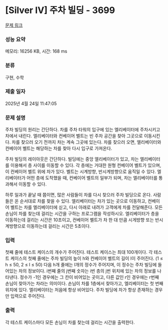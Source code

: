 # [Silver IV] 주차 빌딩 - 3699 

[문제 링크](https://www.acmicpc.net/problem/3699) 

### 성능 요약

메모리: 16256 KB, 시간: 168 ms

### 분류

구현, 수학

### 제출 일자

2025년 4월 24일 11:47:05

### 문제 설명

<p>주차 빌딩의 원리는 간단하다. 차를 주차 타워의 입구에 있는 엘리베이터에 주차시키고 차에서 내린다. 엘리베이터와 컨베이어 벨트는 빈 주차 공간을 찾아 그곳으로 이동시킨다. 차를 찾으러 오기 전까지 차는 계속 그곳에 있는다. 차를 찾으러 오면, 엘리베이터와 컨베이어 벨트는 해당하는 차를 찾아 다시 입구로 가져온다.</p>

<p>주차 빌딩의 레이아웃은 간단하다. 빌딩에는 중앙 엘리베이터가 있고, 차는 엘리베이터를 이용해서 층 사이를 이동할 수 있다. 각 층에는 거대한 원형 컨베이어 벨트가 있으며, 이 컨베이어 벨트 위에 차가 있다. 벨트는 시계방향, 반시계방향으로 움직일 수 있다. 엘리베이터가 어떤 층에 도착했을 때, 컨베이어 벨트의 일부가 되며, 차는 엘리베이터를 통과해서 이동할 수 있다.</p>

<p>하루 일과가 끝날 때 쯤이면, 많은 사람들이 차를 다시 찾으러 주차 빌딩으로 온다. 사람들은 온 순서대로 차를 찾을 수 있다. 엘리베이터는 차가 있는 곳으로 이동하고, 컨베이어 벨트는 차를 엘리베이터에 싣고, 다시 아래로 내려가 고객에게 차를 전달해준다. 모든 손님이 차를 찾는데 걸리는 시간을 구하는 프로그램을 작성하시오. 엘리베이터가 층을 이동하는데 걸리는 시간은 10초이고, 컨베이어 벨트가 차 한 대 만큼 시게방향 또는 반시계방향으로 이동하는데 걸리는 시간은 5초이다. </p>

### 입력 

 <p>첫째 줄에 테스트 케이스의 개수가 주어진다. 테스트 케이스는 최대 100개이다. 각 테스트 케이스의 첫째 줄에는 주차 빌딩의 높이 h와 컨베이어 벨트의 길이 l이 주어진다. (1 ≤ h ≤ 50, 2 ≤ l ≤ 50) 다음 h개 줄에는 l개의 정수가 주어지며, 이 정수는 주차 빌딩에 들어있는 차의 정보이다. i번째 줄의 j번째 숫자는 i번 층의 j번 위치에 있는 차의 정보를 나타낸다. 정수가 -1인 경우에는 그 칸이 비어있는 곳이고, 다른 값인 r인 경우에는 r번째 손님이 찾아가는 차라는 의미이다. 손님이 차를 1층에서 찾아가고, 엘리베이터는 첫 번째 위치에 있다. 엘리베이터는 처음에 항상 비어있다. 주차 빌딩에 차가 항상 존재하는 경우만 입력으로 주어진다.</p>

### 출력 

 <p>각 테스트 케이스마다 모든 손님이 차를 찾는데 걸리는 시간을 출력한다.</p>


